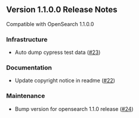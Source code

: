 ## Version 1.1.0.0 Release Notes

Compatible with OpenSearch 1.1.0.0

### Infrastructure
* Auto dump cypress test data ([#23](https://github.com/opensearch-project/dashboards-visualizations/pull/23))

### Documentation
* Update copyright notice in readme ([#22](https://github.com/opensearch-project/dashboards-visualizations/pull/22))

### Maintenance
* Bump version for opensearch 1.1.0 release ([#24](https://github.com/opensearch-project/dashboards-visualizations/pull/24))

